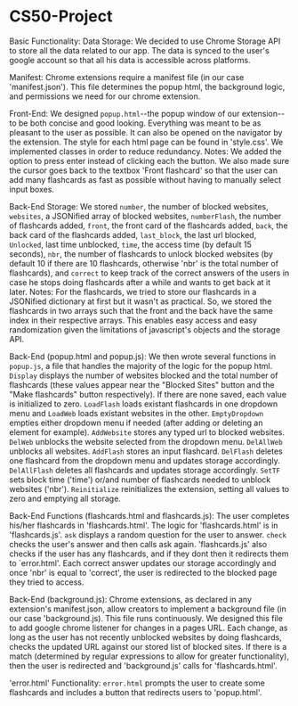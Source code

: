 # CS50-Project

Basic Functionality:
Data Storage: We decided to use Chrome Storage API to store all the data related to our app. The data is synced to the user's google account so that all his data is accessible across platforms.

Manifest: Chrome extensions require a manifest file (in our case 'manifest.json'). This file determines the popup html, the background logic, and permissions we need for our chrome extension. 

Front-End: We designed `popup.html`--the popup window of our extension--to be both concise and good looking. Everything was meant to be as pleasant to the user as possible. It can also be opened on the navigator by the extension. The style for each html page can be found in 'style.css'. We implemented classes in order to reduce redundancy. 
Notes: We added the option to press enter instead of clicking each the button. We also made sure the cursor goes back to the textbox 'Front flashcard' so that the user can add many flashcards as fast as possible without having to manually select input boxes.

Back-End Storage: We stored `number`, the number of blocked websites, `websites`, a JSONified array of blocked websites, `numberFlash`, the number of flashcards added, `front`, the front card of the flashcards added, `back`, the back card of the flashcards added, `last_block`, the last url blocked, `Unlocked`, last time unblocked, `time`, the access time (by default 15 seconds), `nbr`, the number of flashcards to unlock blocked websites (by default 10 if there are 10 flashcards, otherwise 'nbr' is the total number of flashcards), and `correct` to keep track of the correct answers of the users in case he stops doing flashcards after a while and wants to get back at it later.
Notes: For the flashcards, we tried to store our flashcards in a JSONified dictionary at first but it wasn't as practical. So, we stored the flashcards in two arrays such that the front and the back have the same index in their respective arrays. This enables easy access and easy randomization given the limitations of javascript's objects and the storage API.

Back-End (popup.html and popup.js): We then wrote several functions in `popup.js`, a file that handles the majority of the logic for the popup html. `Display` displays the number of websites blocked and the total number of flashcards (these values appear near the "Blocked Sites" button and the "Make flashcards" button respectively). If there are none saved, each value is initialized to zero. `LoadFlash` loads existant flashcards in one dropdown menu and `LoadWeb` loads existant websites in the other. `EmptyDropdown` empties either dropdown menu if needed (after adding or deleting an element for example). `AddWebsite` stores any typed url to blocked websites. `DelWeb` unblocks the website selected from the dropdown menu. `DelAllWeb` unblocks all websites. `AddFlash` stores an input flashcard. `DelFlash` deletes one flashcard from the dropdown menu and updates storage accordingly. `DelAllFlash` deletes all flashcards and updates storage accordingly. `SetTF` sets block time ('time') or/and number of flashcards needed to unblock websites ('nbr'). `Reinitialize` reinitializes the extension, setting all values to zero and emptying all storage.

Back-End Functions (flashcards.html and flashcards.js): The user completes his/her flashcards in 'flashcards.html'. The logic for 'flashcards.html' is in 'flashcards.js'. `ask` displays a random question for the user to answer. `check` checks the user's answer and then calls ask again. 'flashcards.js' also checks if the user has any flashcards, and if they dont then it redirects them to `error.html'. Each correct answer updates our storage accordingly and once 'nbr' is equal to 'correct', the user is redirected to the blocked page they tried to access.

Back-End (background.js): Chrome extensions, as declared in any extension's manifest.json, allow creators to implement a background file (in our case 'background.js). This file runs continuously. We designed this file to add google chrome listener for changes in a pages URL. Each change, as long as the user has not recently unblocked websites by doing flashcards, checks the updated URL against our stored list of blocked sites. If there is a match (determined by regular expressions to allow for greater functionality), then the user is redirected and 'background.js' calls for 'flashcards.html'.

'error.html' Functionality: `error.html` prompts the user to create some flashcards and includes a button that redirects users to 'popup.html'.